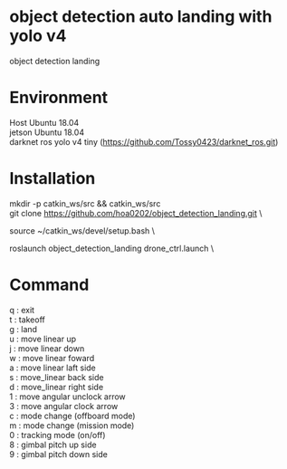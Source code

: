 # object detection auto landing with yolo v4
object detection landing


# Environment
Host Ubuntu 18.04 \
jetson Ubuntu 18.04 \
darknet ros yolo v4 tiny (https://github.com/Tossy0423/darknet_ros.git)

# Installation
mkdir -p catkin_ws/src && catkin_ws/src \
git clone https://github.com/hoa0202/object_detection_landing.git \

source ~/catkin_ws/devel/setup.bash \

roslaunch object_detection_landing drone_ctrl.launch \

# Command
q : exit \
t : takeoff \
g : land \
u : move linear up \
j : move linear down \
w : move linear foward \
a : move linear laft side \
s : move_linear back side \
d : move_linear right side \
1 : move angular unclock arrow \
3 : move angular clock arrow \
c : mode change (offboard mode) \
m : mode change (mission mode) \
0 : tracking mode (on/off) \
8 : gimbal pitch up side \
9 : gimbal pitch down side
